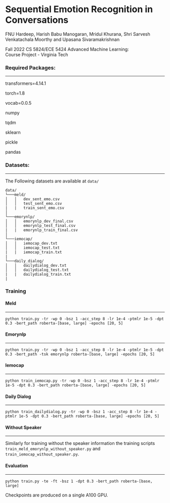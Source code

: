 
# Sequential Emotion Recognition in Conversations

FNU Hardeep, Harish Babu Manogaran, Mridul Khurana, Shri Sarvesh Venkatachala Moorthy and Upasana Sivaramakrishnan

Fall 2022 CS 5824/ECE 5424 Advanced Machine Learning:  
Course Project - Virginia Tech

### Required Packages:
------
transformers=4.14.1

torch=1.8

vocab=0.0.5

numpy

tqdm

sklearn

pickle

pandas

### Datasets:
------
The Following datasets are available at `data/`
```
data/
└───meld/
│   │   dev_sent_emo.csv
│   │   test_sent_emo.csv
|   |   train_sent_emo.csv
│   
└───emorynlp/
│   │   emorynlp_dev_final.csv
│   │   emorynlp_test_final.csv
|   |   emorynlp_train_final.csv
│   
└───iemocap/
│   │   iemocap_dev.txt
│   │   iemocap_test.txt
|   |   iemocap_train.txt
|
└───daily_dialog/
│   │   dailydialog_dev.txt
│   │   dailydialog_test.txt
|   |   dailydialog_train.txt
|
```

### Training

#### Meld
------
```
python train.py -tr -wp 0 -bsz 1 -acc_step 8 -lr 1e-4 -ptmlr 1e-5 -dpt 0.3 -bert_path roberta-[base, large] -epochs [20, 5]
```
#### Emorynlp
------
```
python train.py -tr -wp 0 -bsz 1 -acc_step 8 -lr 1e-4 -ptmlr 1e-5 -dpt 0.3 -bert_path -tsk emorynlp roberta-[base, large] -epochs [20, 5]
```
#### Iemocap
------
```
python train_iemocap.py -tr -wp 0 -bsz 1 -acc_step 8 -lr 1e-4 -ptmlr 1e-5 -dpt 0.3 -bert_path roberta-[base, large] -epochs [20, 5]
```
#### Daily Dialog
------
```
python train_dailydialog.py -tr -wp 0 -bsz 1 -acc_step 8 -lr 1e-4 -ptmlr 1e-5 -dpt 0.3 -bert_path roberta-[base, large] -epochs [20, 5]
```

#### Without Speaker
-----
Similarly for training without the speaker information the training scripts `train_meld_emorynlp_without_speaker.py` and `train_iemocap_without_speaker.py`.

#### Evaluation
------
```
python train.py -te -ft -bsz 1 -dpt 0.3 -bert_path roberta-[base, large]
```

<!-- #### Results
------

| model                     | weighted-F1 | Checkpoint                                                   |
| ------------------------- | ----------- | ------------------------------------------------------------ |
| EmotionFlow-roberta-base  | 65.05       | [roberta-base-meld.pkl](https://drive.google.com/file/d/13tTwxFbfO2ZaNJfic3F2AGATzU6ilA5C/view?usp=sharing) |
| EmotionFlow-roberta-large | 66.50       | [roberta-large-meld.pkl](https://drive.google.com/file/d/1zdS4SEvAzR5aVJ852zyaW4IzStQG6fvU/view?usp=sharing) | -->

Checkpoints are produced on a single A100 GPU.
